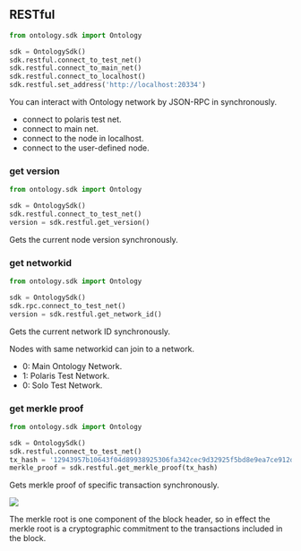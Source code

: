 ## RESTful

```python
from ontology.sdk import Ontology

sdk = OntologySdk()
sdk.restful.connect_to_test_net()
sdk.restful.connect_to_main_net()
sdk.restful.connect_to_localhost()
sdk.restful.set_address('http://localhost:20334')
```

You can interact with Ontology network by JSON-RPC in synchronously.

- connect to polaris test net.
- connect to main net.
- connect to the node in localhost.
- connect to the user-defined node.

### get version

```python
from ontology.sdk import Ontology

sdk = OntologySdk()
sdk.restful.connect_to_test_net()
version = sdk.restful.get_version()
```

Gets the current node version synchronously.

### get networkid

```python
from ontology.sdk import Ontology

sdk = OntologySdk()
sdk.rpc.connect_to_test_net()
version = sdk.restful.get_network_id()
```

Gets the current network ID synchronously.

<aside class="success">
Nodes with same networkid can join to a network.
<ul>
<li>0: Main Ontology Network.</li>
<li>1: Polaris Test Network.</li>
<li>0: Solo Test Network.</li>
</ul>
</aside>

### get merkle proof

```python
from ontology.sdk import Ontology

sdk = OntologySdk()
sdk.restful.connect_to_test_net()
tx_hash = '12943957b10643f04d89938925306fa342cec9d32925f5bd8e9ea7ce912d16d3'
merkle_proof = sdk.restful.get_merkle_proof(tx_hash)
```

Gets merkle proof of specific transaction synchronously.

![](merkle-tree.png)

<aside class="success">
The merkle root is one component of the block header, so in effect the merkle root is a cryptographic commitment to the transactions included in the block.
</aside>

